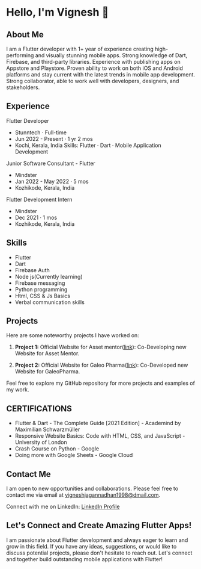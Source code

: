 # Hello, I'm Vignesh 👋

## About Me
I am a Flutter developer with 1+ year of experience creating high-performing and visually stunning mobile apps. Strong knowledge of Dart, Firebase, and third-party libraries. Experience with publishing apps on Appstore and Playstore. Proven ability to work on both iOS and Android platforms and stay current with the latest trends in mobile app development. Strong collaborator, able to work well with developers, designers, and stakeholders.

## Experience
Flutter Developer
 - Stunntech · Full-time
 - Jun 2022 - Present · 1 yr 2 mos
 - Kochi, Kerala, India
  Skills: Flutter · Dart · Mobile Application Development


Junior Software Consultant - Flutter
 - Mindster
 - Jan 2022 - May 2022 · 5 mos
 - Kozhikode, Kerala, India

Flutter Development Intern
 - Mindster
 - Dec 2021 · 1 mos
 - Kozhikode, Kerala, India

## Skills
- Flutter
- Dart 
- Firebase Auth
- Node js(Currently learning)
- Firebase messaging
- Python programming
- Html, CSS &  Js Basics
- Verbal communication skills

## Projects
Here are some noteworthy projects I have worked on:

1. **Project 1:** Official Website for Asset mentor([link](https://assetmentor.in/)): Co-Developing new Website for Asset Mentor.

2. **Project 2:** Official Website for Galeo Pharma([link](https://galeopharma.com/)): Co-Developed new Website for GaleoPharma.

Feel free to explore my GitHub repository for more projects and examples of my work.

## CERTIFICATIONS
 - Flutter & Dart - The Complete Guide [2021 Edition] - Academind by Maximilian Schwarzmüller
 - Responsive Website Basics: Code with HTML, CSS, and JavaScript - University of London
 - Crash Course on Python - Google
 - Doing more with Google Sheets - Google Cloud

## Contact Me
I am open to new opportunities and collaborations. Please feel free to contact me via email at vigneshjagannadhan1998@dmail.com.

Connect with me on LinkedIn: [LinkedIn Profile](https://www.linkedin.com/in/vignesh-jagannadhan/)

## Let's Connect and Create Amazing Flutter Apps!
I am passionate about Flutter development and always eager to learn and grow in this field. If you have any ideas, suggestions, or would like to discuss potential projects, please don't hesitate to reach out. Let's connect and together build outstanding mobile applications with Flutter!
